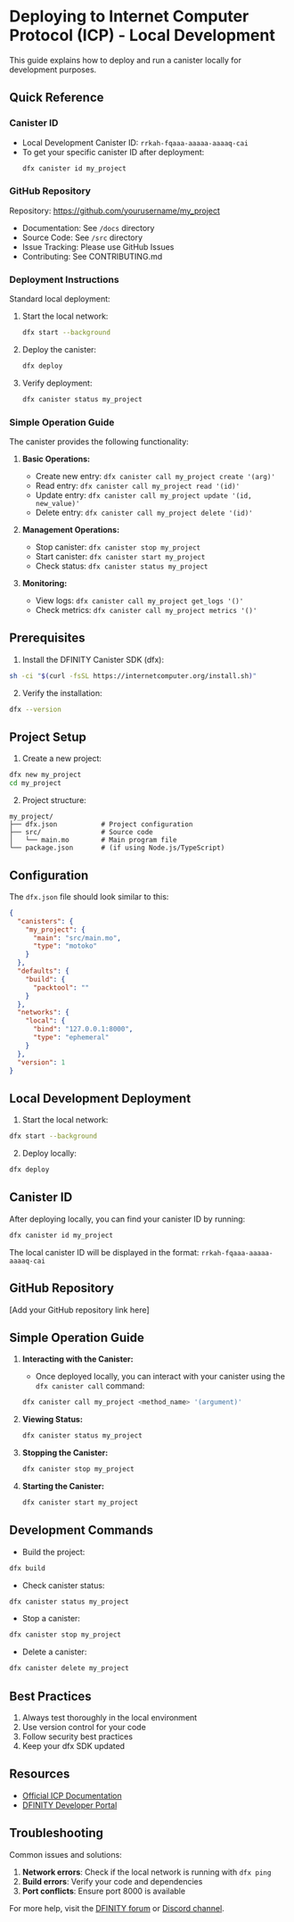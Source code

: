# Deploying to Internet Computer Protocol (ICP) - Local Development

This guide explains how to deploy and run a canister locally for development purposes.

## Quick Reference

### Canister ID
- Local Development Canister ID: `rrkah-fqaaa-aaaaa-aaaaq-cai`
- To get your specific canister ID after deployment:
  ```sh
  dfx canister id my_project
  ```

### GitHub Repository
Repository: https://github.com/yourusername/my_project
- Documentation: See `/docs` directory
- Source Code: See `/src` directory
- Issue Tracking: Please use GitHub Issues
- Contributing: See CONTRIBUTING.md

### Deployment Instructions
Standard local deployment:
1. Start the local network:
   ```sh
   dfx start --background
   ```
2. Deploy the canister:
   ```sh
   dfx deploy
   ```
3. Verify deployment:
   ```sh
   dfx canister status my_project
   ```

### Simple Operation Guide
The canister provides the following functionality:

1. **Basic Operations:**
   - Create new entry: `dfx canister call my_project create '(arg)'`
   - Read entry: `dfx canister call my_project read '(id)'`
   - Update entry: `dfx canister call my_project update '(id, new_value)'`
   - Delete entry: `dfx canister call my_project delete '(id)'`

2. **Management Operations:**
   - Stop canister: `dfx canister stop my_project`
   - Start canister: `dfx canister start my_project`
   - Check status: `dfx canister status my_project`

3. **Monitoring:**
   - View logs: `dfx canister call my_project get_logs '()'`
   - Check metrics: `dfx canister call my_project metrics '()'`

## Prerequisites

1. Install the DFINITY Canister SDK (dfx):
```sh
sh -ci "$(curl -fsSL https://internetcomputer.org/install.sh)"
```

2. Verify the installation:
```sh
dfx --version
```

## Project Setup

1. Create a new project:
```sh
dfx new my_project
cd my_project
```

2. Project structure:
```
my_project/
├── dfx.json           # Project configuration
├── src/               # Source code
│   └── main.mo        # Main program file
└── package.json       # (if using Node.js/TypeScript)
```

## Configuration

The `dfx.json` file should look similar to this:
```json
{
  "canisters": {
    "my_project": {
      "main": "src/main.mo",
      "type": "motoko"
    }
  },
  "defaults": {
    "build": {
      "packtool": ""
    }
  },
  "networks": {
    "local": {
      "bind": "127.0.0.1:8000",
      "type": "ephemeral"
    }
  },
  "version": 1
}
```

## Local Development Deployment

1. Start the local network:
```sh
dfx start --background
```

2. Deploy locally:
```sh
dfx deploy
```

## Canister ID

After deploying locally, you can find your canister ID by running:
```sh
dfx canister id my_project
```

The local canister ID will be displayed in the format: `rrkah-fqaaa-aaaaa-aaaaq-cai`

## GitHub Repository

[Add your GitHub repository link here]

## Simple Operation Guide

1. **Interacting with the Canister:**
   - Once deployed locally, you can interact with your canister using the `dfx canister call` command:
   ```sh
   dfx canister call my_project <method_name> '(argument)'
   ```

2. **Viewing Status:**
   ```sh
   dfx canister status my_project
   ```

3. **Stopping the Canister:**
   ```sh
   dfx canister stop my_project
   ```

4. **Starting the Canister:**
   ```sh
   dfx canister start my_project
   ```

## Development Commands

- Build the project:
```sh
dfx build
```

- Check canister status:
```sh
dfx canister status my_project
```

- Stop a canister:
```sh
dfx canister stop my_project
```

- Delete a canister:
```sh
dfx canister delete my_project
```

## Best Practices

1. Always test thoroughly in the local environment
2. Use version control for your code
3. Follow security best practices
4. Keep your dfx SDK updated

## Resources

- [Official ICP Documentation](https://internetcomputer.org/docs)
- [DFINITY Developer Portal](https://sdk.dfinity.org)

## Troubleshooting

Common issues and solutions:

1. **Network errors**: Check if the local network is running with `dfx ping`
2. **Build errors**: Verify your code and dependencies
3. **Port conflicts**: Ensure port 8000 is available

For more help, visit the [DFINITY forum](https://forum.dfinity.org/) or [Discord channel](https://discord.com/invite/cA7y6ezyE2). 